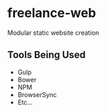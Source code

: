 # freelance-web
Modular static website creation

## Tools Being Used
* Gulp
* Bower
* NPM
* BrowserSync
* Etc...
